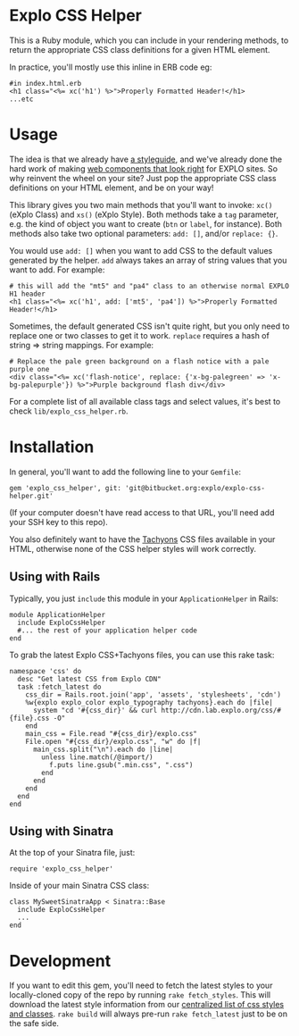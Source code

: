 # Explo CSS Helper

This is a Ruby module, which you can include in your rendering methods, to return the appropriate CSS class definitions for a given HTML element.

In practice, you'll mostly use this inline in ERB code eg:

    #in index.html.erb
    <h1 class="<%= xc('h1') %>">Properly Formatted Header!</h1>
    ...etc


# Usage

The idea is that we already have [a styleguide](http://styleguide.lab.explo.org), and we've already done the hard work of making [web components that look right](http://styleguide.lab.explo.org/components) for EXPLO sites. So why reinvent the wheel on your site? Just pop the appropriate CSS class definitions on your HTML element, and be on your way!

This library gives you two main methods that you'll want to invoke: `xc()` (eXplo Class) and `xs()` (eXplo Style). Both methods take a `tag` parameter, e.g. the kind of object you want to create (`btn` or `label`, for instance). Both methods also take two optional parameters: `add: []`, and/or `replace: {}`.

You would use `add: []` when you want to add CSS to the default values generated by the helper. `add` always takes an array of string values that you want to add. For example:

    # this will add the "mt5" and "pa4" class to an otherwise normal EXPLO H1 header 
    <h1 class="<%= xc('h1', add: ['mt5', 'pa4']) %>">Properly Formatted Header!</h1>

Sometimes, the default generated CSS isn't quite right, but you only need to replace one or two classes to get it to work. `replace` requires a hash of string => string mappings. For example:

    # Replace the pale green background on a flash notice with a pale purple one
    <div class="<%= xc('flash-notice', replace: {'x-bg-palegreen' => 'x-bg-palepurple'}) %>">Purple background flash div</div>

For a complete list of all available class tags and select values, it's best to check `lib/explo_css_helper.rb`.



# Installation

In general, you'll want to add the following line to your `Gemfile`:

    gem 'explo_css_helper', git: 'git@bitbucket.org:explo/explo-css-helper.git'

(If your computer doesn't have read access to that URL, you'll need add your SSH key to this repo).

You also definitely want to have the [Tachyons](https://tachyons.io) CSS files available in your HTML, otherwise none of the CSS helper styles will work correctly.


## Using with Rails

Typically, you just `include` this module in your `ApplicationHelper` in Rails:

    module ApplicationHelper
      include ExploCssHelper
      #... the rest of your application helper code
    end


To grab the latest Explo CSS+Tachyons files, you can use this rake task:

    namespace 'css' do
      desc "Get latest CSS from Explo CDN"
      task :fetch_latest do
        css_dir = Rails.root.join('app', 'assets', 'stylesheets', 'cdn')
        %w{explo explo_color explo_typography tachyons}.each do |file|
          system "cd '#{css_dir}' && curl http://cdn.lab.explo.org/css/#{file}.css -O"
        end
        main_css = File.read "#{css_dir}/explo.css"
        File.open "#{css_dir}/explo.css", "w" do |f|
          main_css.split("\n").each do |line|
            unless line.match(/@import/)
              f.puts line.gsub(".min.css", ".css")
            end
          end
        end 
      end
    end
    


## Using with Sinatra

At the top of your Sinatra file, just:

    require 'explo_css_helper'

Inside of your main Sinatra CSS class:

    class MySweetSinatraApp < Sinatra::Base
      include ExploCssHelper
      ...
    end



# Development

If you want to edit this gem, you'll need to fetch the latest styles to your locally-cloned copy of the repo by running `rake fetch_styles`. This will download the latest style information from our [centralized list of css styles and classes](https://bitbucket.org/snippets/explo/EM6eA). `rake build` will always pre-run `rake fetch_latest` just to be on the safe side.
